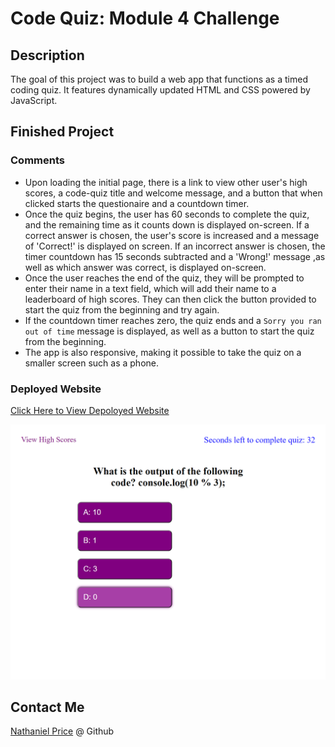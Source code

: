 # Code Quiz: Module 4 Challenge

## Description

The goal of this project was to build a web app that functions as a timed coding quiz. It features dynamically updated HTML and CSS powered by JavaScript. 

## Finished Project

### Comments

* Upon loading the initial page, there is a link to view other user's high scores, a code-quiz title and welcome message, and a button that when clicked starts the questionaire and a countdown timer.
* Once the quiz begins, the user has 60 seconds to complete the quiz, and the remaining time as it counts down is displayed on-screen. If a correct answer is chosen, the user's score is increased and a message of 'Correct!' is displayed on screen. If an incorrect answer is chosen, the timer countdown has 15 seconds subtracted and a 'Wrong!' message ,as well as which answer was correct, is displayed on-screen.
* Once the user reaches the end of the quiz, they will be prompted to enter their name in a text field, which will add their name to a leaderboard of high scores. They can then click the button provided to start the quiz from the beginning and try again.
* If the countdown timer reaches zero, the quiz ends and a `Sorry you ran out of time` message is displayed, as well as a button to start the quiz from the beginning.
* The app is also responsive, making it possible to take the quiz on a smaller screen such as a phone.

### Deployed Website

[ Click Here to View Depoloyed Website](https://newprice247.github.io/Code-Quiz-Mod-4/)


![Code Quiz Screenshot](./assets/code-quiz-screenshot.png)

## Contact Me

[Nathaniel Price](https://github.com/newprice247) @ Github
